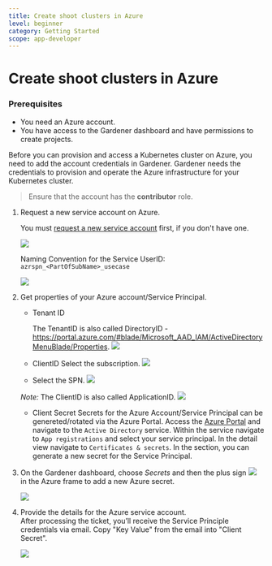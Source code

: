 ```yaml
---
title: Create shoot clusters in Azure
level: beginner
category: Getting Started
scope: app-developer
---
```


# Create shoot clusters in Azure

### Prerequisites

-   You need an Azure account.
-   You have access to the Gardener dashboard and have permissions to create projects.


Before you can provision and access a Kubernetes cluster on Azure, you need to add the account credentials in Gardener. 
Gardener needs the credentials to provision and operate the Azure infrastructure for your Kubernetes cluster.

> Ensure that the account has the **contributor** role.


1. Request a new service account on Azure. 

    You must [request a new service account](https://jira.multicloud.int.sap/plugins/servlet/desk/portal/2) first, if you don't have one.

    <img src="images/request_spn.jpg">



    Naming Convention for the Service UserID: `azrspn_<PartOfSubName>_usecase`

    <img src="images/request_spn1.jpg">


2. Get properties of your Azure account/Service Principal.
    -  Tenant ID
    
        The TenantID is also called DirectoryID - https://portal.azure.com/#blade/Microsoft_AAD_IAM/ActiveDirectoryMenuBlade/Properties.
        <img src="images/azuregettenantid.jpg">

    -  ClientID
        Select the subscription.
        <img src="images/azureselectsubscription.jpg">

    - Select the SPN.
        <img src="images/azureselectspn.jpg">

    *Note:* The ClientID is also called ApplicationID.
    <img src="images/azuregetclientid.jpg">

    - Client Secret
        Secrets for the Azure Account/Service Principal can be genereted/rotated via the Azure Portal.
        Access the [Azure Portal](https://portal.azure.com) and navigate to the `Active Directory` service.
        Within the service navigate to `App registrations` and select your service principal. 
        In the detail view navigate to `Certificates & secrets`. In the section, you can generate a new secret for the Service Principal.

3. On the Gardener dashboard, choose *Secrets* and then the plus sign <img src="images/plus_icon.jpg"> in the Azure frame to add a new Azure secret.

    <img src="images/gardenernewazuresecret.jpg">

5. Provide the details for the Azure service account.  
    After processing the ticket, you’ll receive the Service Principle credentials via email.
    Copy "Key Value" from the email into "Client Secret".

    <img src="images/gardeneraddazuresecret.jpg">

